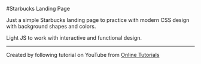 #Starbucks Landing Page

Just a simple Starbucks landing page to practice with modern CSS design with background shapes and colors.

Light JS to work with interactive and functional design.

---

Created by following tutorial on YouTube from [Online Tutorials](https://youtu.be/91Q6RvKvd7o "Video Tutorial Link")
